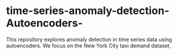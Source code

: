 # time-series-anomaly-detection-Autoencoders-
This repository explores anomaly detection in time series data using autoencoders. We focus on the New York City taxi demand dataset,
